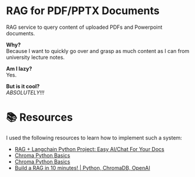 # RAG for PDF/PPTX Documents
RAG service to query content of uploaded PDFs and Powerpoint documents. 

**Why?**  
Because I want to quickly go over and grasp as much content as I can from university lecture notes.

**Am I lazy?**  
Yes.

**But is it cool?**  
*ABSOLUTELY!!!*

# 📚 Resources
I used the following resources to learn how to implement such a system:
- [RAG + Langchain Python Project: Easy AI/Chat For Your Docs](https://www.youtube.com/watch?v=tcqEUSNCn8I)
- [Chroma Python Basics](https://www.youtube.com/watch?v=yvsmkx-Jaj0)
- [Chroma Python Basics](https://www.youtube.com/watch?v=yvsmkx-Jaj0)
- [Build a RAG in 10 minutes! | Python, ChromaDB, OpenAI](https://www.youtube.com/watch?v=JfSmffOyV-8)